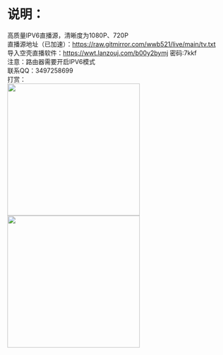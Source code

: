 # 说明：

高质量IPV6直播源，清晰度为1080P、720P<br/>
直播源地址（已加速）：https://raw.gitmirror.com/wwb521/live/main/tv.txt<br/>
导入空壳直播软件：https://wwt.lanzouj.com/b00y2bymj 密码:7kkf<br/>
注意：路由器需要开启IPV6模式<br/>
联系QQ：3497258699<br/>
打赏：<br/>
<img src="https://github.com/wwb521/live/blob/main/pay.jpg" width="300px">
<img src="https://github.com/wwb521/live/blob/main/alipay.jpg" width="300px">
